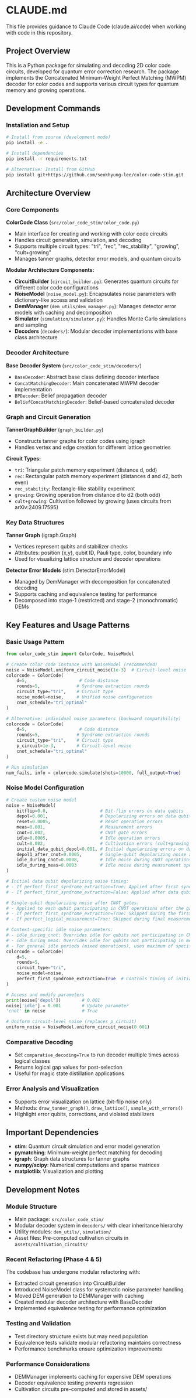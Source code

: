 # CLAUDE.md

This file provides guidance to Claude Code (claude.ai/code) when working with code in this repository.

## Project Overview

This is a Python package for simulating and decoding 2D color code circuits, developed for quantum error correction research. The package implements the Concatenated Minimum-Weight Perfect Matching (MWPM) decoder for color codes and supports various circuit types for quantum memory and growing operations.

## Development Commands

### Installation and Setup
```bash
# Install from source (development mode)
pip install -e .

# Install dependencies
pip install -r requirements.txt

# Alternative: Install from GitHub
pip install git+https://github.com/seokhyung-lee/color-code-stim.git
```

## Architecture Overview

### Core Components

**ColorCode Class** (`src/color_code_stim/color_code.py`)
- Main interface for creating and working with color code circuits
- Handles circuit generation, simulation, and decoding
- Supports multiple circuit types: "tri", "rec", "rec_stability", "growing", "cult+growing"
- Manages tanner graphs, detector error models, and quantum circuits

**Modular Architecture Components:**
- **CircuitBuilder** (`circuit_builder.py`): Generates quantum circuits for different color code configurations
- **NoiseModel** (`noise_model.py`): Encapsulates noise parameters with dictionary-like access and validation
- **DemManager** (`dem_utils/dem_manager.py`): Manages detector error models with caching and decomposition
- **Simulator** (`simulation/simulator.py`): Handles Monte Carlo simulations and sampling
- **Decoders** (`decoders/`): Modular decoder implementations with base class architecture

### Decoder Architecture

**Base Decoder System** (`src/color_code_stim/decoders/`)
- `BaseDecoder`: Abstract base class defining decoder interface
- `ConcatMatchingDecoder`: Main concatenated MWPM decoder implementation
- `BPDecoder`: Belief propagation decoder
- `BeliefConcatMatchingDecoder`: Belief-based concatenated decoder

### Graph and Circuit Generation

**TannerGraphBuilder** (`graph_builder.py`)
- Constructs tanner graphs for color codes using igraph
- Handles vertex and edge creation for different lattice geometries

**Circuit Types:**
- `tri`: Triangular patch memory experiment (distance d, odd)
- `rec`: Rectangular patch memory experiment (distances d and d2, both even)  
- `rec_stability`: Rectangle-like stability experiment
- `growing`: Growing operation from distance d to d2 (both odd)
- `cult+growing`: Cultivation followed by growing (uses circuits from arXiv:2409.17595)

### Key Data Structures

**Tanner Graph** (igraph.Graph)
- Vertices represent qubits and stabilizer checks
- Attributes: position (x,y), qubit ID, Pauli type, color, boundary info
- Used for visualizing lattice structure and decoder operations

**Detector Error Models** (stim.DetectorErrorModel)
- Managed by DemManager with decomposition for concatenated decoding
- Supports caching and equivalence testing for performance
- Decomposed into stage-1 (restricted) and stage-2 (monochromatic) DEMs

## Key Features and Usage Patterns

### Basic Usage Pattern
```python
from color_code_stim import ColorCode, NoiseModel

# Create color code instance with NoiseModel (recommended)
noise = NoiseModel.uniform_circuit_noise(1e-3)  # Circuit-level noise
colorcode = ColorCode(
    d=5,                    # Code distance
    rounds=5,              # Syndrome extraction rounds
    circuit_type="tri",    # Circuit type
    noise_model=noise,     # Unified noise configuration
    cnot_schedule="tri_optimal"
)

# Alternative: individual noise parameters (backward compatibility)
colorcode = ColorCode(
    d=5,                    # Code distance
    rounds=5,              # Syndrome extraction rounds
    circuit_type="tri",    # Circuit type
    p_circuit=1e-3,        # Circuit-level noise
    cnot_schedule="tri_optimal"
)

# Run simulation
num_fails, info = colorcode.simulate(shots=10000, full_output=True)
```

### Noise Model Configuration
```python
# Create custom noise model
noise = NoiseModel(
    bitflip=0.0,                    # Bit-flip errors on data qubits
    depol=0.001,                    # Depolarizing errors on data qubits  
    reset=0.0005,                   # Reset operation errors
    meas=0.001,                     # Measurement errors
    cnot=0.002,                     # CNOT gate errors
    idle=0.0005,                    # Idle operation errors
    cult=0.002,                     # Cultivation errors (cult+growing only)
    initial_data_qubit_depol=0.001, # Initial depolarizing errors on data qubits
    depol1_after_cnot=0.0005,       # Single-qubit depolarizing noise after CNOT gates
    idle_during_cnot=0.0008,        # Idle noise during CNOT operations (overrides idle)
    idle_during_meas=0.0003         # Idle noise during measurement operations (overrides idle)
)

# Initial data qubit depolarizing noise timing:
# - If perfect_first_syndrome_extraction=True: Applied after first syndrome extraction round
# - If perfect_first_syndrome_extraction=False: Applied after data qubit initialization

# Single-qubit depolarizing noise after CNOT gates:
# - Applied to each qubit participating in CNOT operations after the gates are applied
# - If perfect_first_syndrome_extraction=True: Skipped during the first syndrome extraction round
# - If perfect_logical_measurement=True: Skipped during final measurement operations

# Context-specific idle noise parameters:
# - idle_during_cnot: Overrides idle for qubits not participating in CNOT operations. If None (default), uses idle.
# - idle_during_meas: Overrides idle for qubits not participating in measurement operations. If None (default), uses idle.
# - For general idle periods (mixed operations), uses maximum of specified context-specific rates or falls back to idle.
colorcode = ColorCode(
    d=5,
    rounds=5,
    circuit_type="tri",
    noise_model=noise,
    perfect_first_syndrome_extraction=True  # Controls timing of initial_data_qubit_depol
)

# Access and modify parameters
print(noise['depol'])        # 0.001
noise['idle'] = 0.001        # Update parameter
'cnot' in noise              # True

# Uniform circuit-level noise (replaces p_circuit)
uniform_noise = NoiseModel.uniform_circuit_noise(0.001)
```

### Comparative Decoding
- Set `comparative_decoding=True` to run decoder multiple times across logical classes
- Returns logical gap values for post-selection
- Useful for magic state distillation applications

### Error Analysis and Visualization
- Supports error visualization on lattice (bit-flip noise only)
- Methods: `draw_tanner_graph()`, `draw_lattice()`, `sample_with_errors()`
- Highlight error qubits, corrections, and violated stabilizers

## Important Dependencies

- **stim**: Quantum circuit simulation and error model generation
- **pymatching**: Minimum-weight perfect matching for decoding
- **igraph**: Graph data structures for tanner graphs
- **numpy/scipy**: Numerical computations and sparse matrices
- **matplotlib**: Visualization and plotting

## Development Notes

### Module Structure
- Main package: `src/color_code_stim/`
- Modular decoder system in `decoders/` with clear inheritance hierarchy
- Utility modules: `dem_utils/`, `simulation/`
- Asset files: Pre-computed cultivation circuits in `assets/cultivation_circuits/`

### Recent Refactoring (Phase 4 & 5)
The codebase has undergone modular refactoring with:
- Extracted circuit generation into CircuitBuilder
- Introduced NoiseModel class for systematic noise parameter handling
- Moved DEM generation to DEMManager with caching
- Created modular decoder architecture with BaseDecoder
- Implemented equivalence testing for performance optimization

### Testing and Validation
- Test directory structure exists but may need population
- Equivalence tests validate modular refactoring maintains correctness
- Performance benchmarks ensure optimization improvements

### Performance Considerations
- DEMManager implements caching for expensive DEM operations
- Decoder equivalence testing prevents regression
- Cultivation circuits pre-computed and stored in assets/